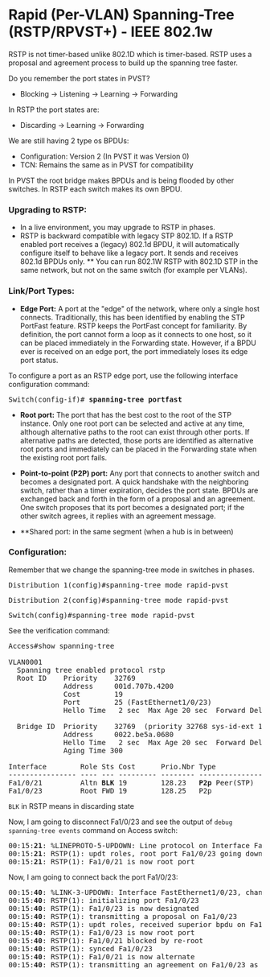 # Rapid (Per-VLAN) Spanning-Tree (RSTP/RPVST+) - IEEE 802.1w
RSTP is not timer-based unlike 802.1D which is timer-based. RSTP uses a
proposal and agreement process to build up the spanning tree faster.

Do you remember the port states in PVST?
* Blocking -> Listening -> Learning -> Forwarding

In RSTP the port states are:
* Discarding -> Learning -> Forwarding

We are still having 2 type os BPDUs:
* Configuration: Version 2 (In PVST it was Version 0)
* TCN: Remains the same as in PVST for compatibility

In PVST the root bridge makes BPDUs and is being flooded by other switches.
In RSTP each switch makes its own BPDU.

### Upgrading to RSTP:
* In a live environment, you may upgrade to RSTP in phases.
* RSTP is backward compatible with legacy STP 802.1D. If a RSTP enabled
port receives a (legacy) 802.1d BPDU, it will automatically configure
itself to behave like a legacy port. It sends and receives 802.1d BPDUs
only.
** You can run 802.1W RSTP with 802.1D STP in the same network, but not
on the same switch (for example per VLANs).

### Link/Port Types:
* **Edge Port:** A port at the "edge" of the network, where only a single
host connects. Traditionally, this has been identified by enabling the
STP PortFast feature. RSTP keeps the PortFast concept for familiarity.
By definition, the port cannot form a loop as it connects to one host,
so it can be placed immediately in the Forwarding state. However, if a
BPDU ever is received on an edge port, the port immediately loses its
edge port status.

To configure a port as an RSTP edge port, use the following interface
configuration command:
<pre>
Switch(config-if)# <b>spanning-tree portfast</b>
</pre>
* **Root port:** The port that has the best cost to the root of the STP
instance. Only one root port can be selected and active at any time,
although alternative paths to the root can exist through other ports.
If alternative paths are detected, those ports are identified as
alternative root ports and immediately can be placed in the Forwarding
state when the existing root port fails.

* **Point-to-point (P2P) port:** Any port that connects to another switch and
becomes a designated port. A quick handshake with the neighboring switch,
rather than a timer expiration, decides the port state. BPDUs are
exchanged back and forth in the form of a proposal and an agreement.
One switch proposes that its port becomes a designated port; if the
other switch agrees, it replies with an agreement message.

* **Shared  port: in the same segment (when a hub is in between)

### Configuration:
Remember that we change the spanning-tree mode in switches in phases.
<pre>
Distribution_1(config)#spanning-tree mode rapid-pvst
</pre>
<pre>
Distribution_2(config)#spanning-tree mode rapid-pvst
</pre>
<pre>
Switch(config)#spanning-tree mode rapid-pvst
</pre>
See the verification command:
<pre>
Access#show spanning-tree

VLAN0001
  Spanning tree enabled protocol rstp
  Root ID    Priority    32769
             Address     001d.707b.4200
             Cost        19
             Port        25 (FastEthernet1/0/23)
             Hello Time   2 sec  Max Age 20 sec  Forward Delay 15 sec

  Bridge ID  Priority    32769  (priority 32768 sys-id-ext 1)
             Address     0022.be5a.0680
             Hello Time   2 sec  Max Age 20 sec  Forward Delay 15 sec
             Aging Time 300

Interface        Role Sts Cost      Prio.Nbr Type
---------------- ---- --- --------- -------- --------------------------------
Fa1/0/21         Altn <b>BLK</b> 19        128.23   <b>P2p</b> Peer(STP)
Fa1/0/23         Root FWD 19        128.25   P2p
</pre>
`BLK` in RSTP means in discarding state

Now, I am going to disconnect Fa1/0/23 and see the output of
`debug spanning-tree events` command on Access switch:
<pre>
00:15:<b>21</b>: %LINEPROTO-5-UPDOWN: Line protocol on Interface FastEthernet1/0/23, changed state to down
00:15:<b>21</b>: RSTP(1): updt roles, root port Fa1/0/23 going down
00:15:<b>21</b>: RSTP(1): Fa1/0/21 is now root port
</pre>
Now, I am going to connect back the port Fa1/0/23:
<pre>
00:15:<b>40</b>: %LINK-3-UPDOWN: Interface FastEthernet1/0/23, changed state to up
00:15:<b>40</b>: RSTP(1): initializing port Fa1/0/23
00:15:<b>40</b>: RSTP(1): Fa1/0/23 is now designated
00:15:<b>40</b>: RSTP(1): transmitting a proposal on Fa1/0/23
00:15:<b>40</b>: RSTP(1): updt roles, received superior bpdu on Fa1/0/23
00:15:<b>40</b>: RSTP(1): Fa1/0/23 is now root port
00:15:<b>40</b>: RSTP(1): Fa1/0/21 blocked by re-root
00:15:<b>40</b>: RSTP(1): synced Fa1/0/23
00:15:<b>40</b>: RSTP(1): Fa1/0/21 is now alternate
00:15:<b>40</b>: RSTP(1): transmitting an agreement on Fa1/0/23 as a response to a proposal
</pre>




